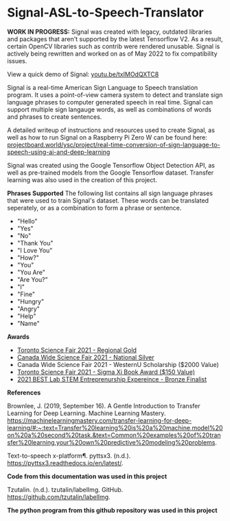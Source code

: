 # Signal-ASL-to-Speech-Translator

**WORK IN PROGRESS:** Signal was created with legacy, outdated libraries and packages that aren't supported by the latest Tensorflow V2. As a result, certain OpenCV libraries such as contrib were rendered unusable. Signal is actively being rewritten and worked on as of May 2022 to fix compatibility issues. 

View a quick demo of Signal:
[youtu.be/txIMOdQXTC8](https://www.youtube.com/watch?v=txIMOdQXTC8)

Signal is a real-time American Sign Language to Speech translation program. It uses a point-of-view camera system to detect and translate sign language phrases to computer generated speech in real time. Signal can support multiple sign langauge words, as well as combinations of words and phrases to create sentences. 

A detailed writeup of instructions and resources used to create Signal, as well as how to run Signal on a Raspberry Pi Zero W can be found here:
[projectboard.world/ysc/project/real-time-conversion-of-sign-language-to-speech-using-ai-and-deep-learning](https://projectboard.world/ysc/project/real-time-conversion-of-sign-language-to-speech-using-ai-and-deep-learning)

Signal was created using the Google Tensorflow Object Detection API, as well as pre-trained models from the Google Tensorflow dataset. Transfer learning was also used in the creation of this project.

**Phrases Supported**
The following list contains all sign language phrases that were used to train Signal's dataset. These words can be translated seperately, or as a combination to form a phrase or sentence.

* "Hello"
* "Yes"
* "No"
* "Thank You"
* "I Love You"
* "How?"
* "You"
* "You Are"
* "Are You?"
* "I"
* "Fine"
* "Hungry"
* "Angry"
* "Help"
* "Name"


**Awards**
* [Toronto Science Fair 2021 - Regional Gold](https://www.torontosciencefair.ca/previous-fairs/2021-gold-medal-recipients#h.lr3yzoszwmvv)
* [Canada Wide Science Fair 2021 - National Silver](https://projectboard.world/ysc/project/real-time-conversion-of-sign-language-to-speech-using-ai-and-deep-learning)
* Canada Wide Science Fair 2021 - WesternU Scholarship ($2000 Value)
* [Toronto Science Fair 2021 - Sigma Xi Book Award ($150 Value)](https://www.torontosciencefair.ca/previous-fairs/2021-special-award-recipients#h.c7cz7cmwg68u)
* [2021 BEST Lab STEM Entreprenurship Expereince - Bronze Finalist](https://www.instagram.com/p/CS9xKT3ra_Q/)

**References**

Brownlee, J. (2019, September 16). A Gentle Introduction to Transfer Learning for Deep Learning. Machine Learning Mastery. https://machinelearningmastery.com/transfer-learning-for-deep-learning/#:~:text=Transfer%20learning%20is%20a%20machine,model%20on%20a%20second%20task.&text=Common%20examples%20of%20transfer%20learning,your%20own%20predictive%20modeling%20problems.

Text-to-speech x-platform¶. pyttsx3. (n.d.). https://pyttsx3.readthedocs.io/en/latest/.

**Code from this documentation was used in this project**

Tzutalin. (n.d.). tzutalin/labelImg. GitHub. https://github.com/tzutalin/labelImg.

**The python program from this github repository was used in this project**



